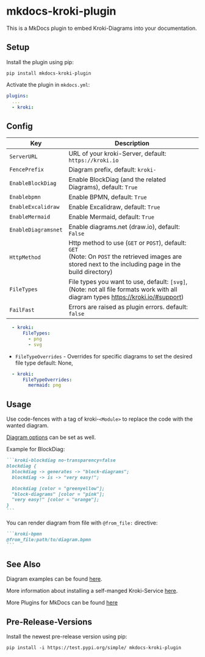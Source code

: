 # mkdocs-kroki-plugin

This is a MkDocs plugin to embed Kroki-Diagrams into your documentation.

## Setup

Install the plugin using pip:

`pip install mkdocs-kroki-plugin`

Activate the plugin in `mkdocs.yml`:

```yaml
plugins:
  ...
  - kroki:
```

## Config

| Key | Description |
|---|---|
| `ServerURL` | URL of your kroki-Server, default: `https://kroki.io` |
| `FencePrefix` | Diagram prefix, default: `kroki-` |
| `EnableBlockDiag` | Enable BlockDiag (and the related Diagrams), default: `True` |
| `Enablebpmn` | Enable BPMN, default: `True` |
| `EnableExcalidraw` | Enable Excalidraw, default: `True` |
| `EnableMermaid` | Enable Mermaid, default: `True` |
| `EnableDiagramsnet` | Enable diagrams.net (draw.io), default: `False` |
| `HttpMethod` | Http method to use (`GET` or `POST`), default: `GET` <br>(Note: On `POST` the retrieved images are stored next to the including page in the build directory) |
| `FileTypes` | File types you want to use, default: `[svg]`, (Note: not all file formats work with all diagram types <https://kroki.io/#support>) |
| `FailFast` | Errors are raised as plugin errors. default: `false` |

```yaml
  - kroki:
      FileTypes:
        - png
        - svg
```

* `FileTypeOverrides` - Overrides for specific diagrams to set the desired file type default: None,

```yaml
  - kroki:
      FileTypeOverrides:
        mermaid: png
```

## Usage

Use code-fences with a tag of kroki-`<Module>` to replace the code with the wanted diagram.

[Diagram options](https://docs.kroki.io/kroki/setup/diagram-options/) can be set as well.

Example for BlockDiag:

````markdown
```kroki-blockdiag no-transparency=false
blockdiag {
  blockdiag -> generates -> "block-diagrams";
  blockdiag -> is -> "very easy!";

  blockdiag [color = "greenyellow"];
  "block-diagrams" [color = "pink"];
  "very easy!" [color = "orange"];
}
```
````

You can render diagram from file with `@from_file:` directive:

````markdown
```kroki-bpmn
@from_file:path/to/diagram.bpmn
```
````

## See Also

Diagram examples can be found [here](https://kroki.io/examples.html).

More information about installing a self-manged Kroki-Service [here](https://docs.kroki.io/kroki/setup/install/).

More Plugins for MkDocs can be found [here](http://www.mkdocs.org/user-guide/plugins/)

## Pre-Release-Versions

Install the newest pre-release version using pip:

`pip install -i https://test.pypi.org/simple/ mkdocs-kroki-plugin`
